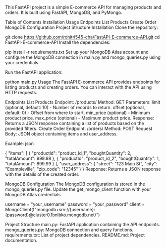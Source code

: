 This FastAPI project is a simple E-commerce API for managing products and orders. It is built using FastAPI, MongoDB, and PyMongo.

Table of Contents
Installation
Usage
Endpoints
List Products
Create Order
MongoDB Configuration
Project Structure
Installation
Clone the repository:


git clone https://github.com/rohit4545-cha/FastAPI-E-commerce-API.git
cd FastAPI-E-commerce-API
Install the dependencies:


pip install -r requirements.txt
Set up your MongoDB Atlas account and configure the MongoDB connection in main.py and mongo_queries.py using your credentials.

Run the FastAPI application:


python main.py
Usage
The FastAPI E-commerce API provides endpoints for listing products and creating orders. You can interact with the API using HTTP requests.

Endpoints
List Products
Endpoint: /products/
Method: GET
Parameters:
limit (optional, default: 10) - Number of records to return.
offset (optional, default: 0) - Offset from where to start.
min_price (optional) - Minimum product price.
max_price (optional) - Maximum product price.
Response:
Returns a JSON response containing a list of products based on the provided filters.
Create Order
Endpoint: /orders/
Method: POST
Request Body:
JSON object containing items and user_address.


Example:
json

{
  "items": [
    {
      "productId": "product_id_1",
      "boughtQuantity": 2,
      "totalAmount": 999.98
    },
    {
      "productId": "product_id_2",
      "boughtQuantity": 1,
      "totalAmount": 899.99
    }
  ],
  "user_address": {
    "street": "123 Main St",
    "city": "Exampleville",
    "zip_code": "12345"
  }
}
Response:
Returns a JSON response with the details of the created order.

MongoDB Configuration
The MongoDB configuration is stored in the mongo_queries.py file. Update the get_mongo_client function with your MongoDB Atlas credentials.

username = "your_username"
password = "your_password"
client = MongoClient(f"mongodb+srv://{username}:{password}@cluster0.1bnlbko.mongodb.net/")


Project Structure
main.py: FastAPI application containing the API endpoints.
mongo_queries.py: MongoDB connection and query functions.
requirements.txt: List of project dependencies.
README.md: Project documentation.
